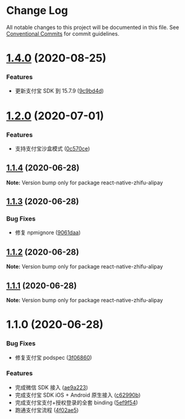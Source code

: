 # Change Log

All notable changes to this project will be documented in this file.
See [Conventional Commits](https://conventionalcommits.org) for commit guidelines.

# [1.4.0](https://github.com/mindhand-io/react-native-zhifu/compare/react-native-zhifu-alipay@1.2.0...react-native-zhifu-alipay@1.4.0) (2020-08-25)

### Features

- 更新支付宝 SDK 到 15.7.9 ([9c9bd4d](https://github.com/mindhand-io/react-native-zhifu/commit/9c9bd4d127d5be1a67dcabfaebb2b74872d466f6))

# [1.2.0](https://github.com/mindhand-io/react-native-zhifu/compare/react-native-zhifu-alipay@1.1.4...react-native-zhifu-alipay@1.2.0) (2020-07-01)

### Features

- 支持支付宝沙盒模式 ([0c570ce](https://github.com/mindhand-io/react-native-zhifu/commit/0c570ceb317cba99df7ac1e23bde3ae6e6ff7ad5))

## [1.1.4](https://github.com/mindhand-io/react-native-zhifu/compare/react-native-zhifu-alipay@1.1.3...react-native-zhifu-alipay@1.1.4) (2020-06-28)

**Note:** Version bump only for package react-native-zhifu-alipay

## [1.1.3](https://github.com/mindhand-io/react-native-zhifu/compare/react-native-zhifu-alipay@1.1.2...react-native-zhifu-alipay@1.1.3) (2020-06-28)

### Bug Fixes

- 修复 npmignore ([9061daa](https://github.com/mindhand-io/react-native-zhifu/commit/9061daa2938ee295141e5e0593c841d81bfe6901))

## [1.1.2](https://github.com/mindhand-io/react-native-zhifu/compare/react-native-zhifu-alipay@1.1.1...react-native-zhifu-alipay@1.1.2) (2020-06-28)

**Note:** Version bump only for package react-native-zhifu-alipay

## [1.1.1](https://github.com/mindhand-io/react-native-zhifu/compare/react-native-zhifu-alipay@1.1.0...react-native-zhifu-alipay@1.1.1) (2020-06-28)

**Note:** Version bump only for package react-native-zhifu-alipay

# 1.1.0 (2020-06-28)

### Bug Fixes

- 修复支付宝 podspec ([3f06860](https://github.com/mindhand-io/react-native-zhifu/commit/3f06860c48366b9cb72e0abc2e77cde79c7719f6))

### Features

- 完成微信 SDK 接入 ([ae9a223](https://github.com/mindhand-io/react-native-zhifu/commit/ae9a223eb378aa8edee385f8de865fc36cf5b5db))
- 完成支付宝 SDK iOS + Android 原生接入 ([c62990b](https://github.com/mindhand-io/react-native-zhifu/commit/c62990b6ac7d8a07754314755f3a302f56da2595))
- 完成支付宝支付+授权登录的全套 binding ([5ef9f54](https://github.com/mindhand-io/react-native-zhifu/commit/5ef9f5461b6cbc540946ed9449cabd90d58c3077))
- 跑通支付宝流程 ([4f02ae5](https://github.com/mindhand-io/react-native-zhifu/commit/4f02ae5b6ce1b266e5275907421d3c133c1293ac))
